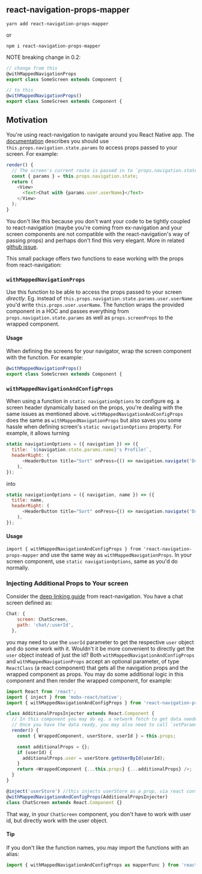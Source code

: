 ## react-navigation-props-mapper

`yarn add react-navigation-props-mapper`

or

`npm i react-navigation-props-mapper`

NOTE breaking change in 0.2:

```js
// change from this
@withMappedNavigationProps
export class SomeScreen extends Component {

// to this
@withMappedNavigationProps()
export class SomeScreen extends Component {
```

## Motivation

You're using react-navigation to navigate around you React Native app. The [documentation](https://reactnavigation.org/docs/params.html) describes you should use `this.props.navigation.state.params` to access props passed to your screen. For example:

```js
render() {
  // The screen's current route is passed in to `props.navigation.state`:
  const { params } = this.props.navigation.state;
  return (
    <View>
      <Text>Chat with {params.user.userName}</Text>
    </View>
  );
}
```

You don't like this because you don't want your code to be tightly coupled to react-navigation (maybe you're coming from ex-navigation and your screen components are not compatible with the react-navigation's way of passing props) and perhaps don't find this very elegant. More in related [github issue](https://github.com/react-community/react-navigation/issues/935).


This small package offers two functions to ease working with the props from react-navigation:

### `withMappedNavigationProps`

Use this function to be able to access the props passed to your screen _directly_. Eg. instead of `this.props.navigation.state.params.user.userName` you'd write `this.props.user.userName`. The function wraps the provided component in a HOC and passes everything from `props.navigation.state.params` as well as `props.screenProps` to the wrapped component.

#### Usage

When defining the screens for your navigator, wrap the screen component with the function. For example:

```js
@withMappedNavigationProps()
export class SomeScreen extends Component {
```

### `withMappedNavigationAndConfigProps`

When using a function in `static navigationOptions` to configure eg. a screen header dynamically based on the props, you're dealing with the same issues as mentioned above. `withMappedNavigationAndConfigProps` does the same as `withMappedNavigationProps` but also saves you some hassle when defining screen's `static navigationOptions` property. For example, it allows turning

```js
static navigationOptions = ({ navigation }) => ({
  title: `${navigation.state.params.name}'s Profile!`,
  headerRight: (
      <HeaderButton title="Sort" onPress={() => navigation.navigate('DrawerOpen')} />
    ),
});
```

into

```js
static navigationOptions = ({ navigation, name }) => ({
  title: name,
  headerRight: (
      <HeaderButton title="Sort" onPress={() => navigation.navigate('DrawerOpen')} />
    ),
});
```

#### Usage

`import { withMappedNavigationAndConfigProps } from 'react-navigation-props-mapper` and use the same way as `withMappedNavigationProps`. In your screen component, use `static navigationOptions`, same as you'd do normally.

### Injecting Additional Props to Your screen

Consider the [deep linking guide](https://reactnavigation.org/docs/deep-linking.html) from react-navigation.
You have a chat screen defined as:

```js
Chat: {
    screen: ChatScreen,
    path: 'chat/:userId',
  },
```

you may need to use the `userId` parameter to get the respective `user` object and do some work with it. Wouldn't it be more convenient to directly get the `user` object instead of just the id? Both `withMappedNavigationAndConfigProps` and `withMappedNavigationProps` accept an optional parameter, of type `ReactClass` (a react component) that gets all the navigation props and the wrapped component as props. You may do some additional logic in this component and then render the wrapped component, for example:

```js
import React from 'react';
import { inject } from 'mobx-react/native';
import { withMappedNavigationAndConfigProps } from 'react-navigation-props-mapper';

class AdditionalPropsInjecter extends React.Component {
  // In this component you may do eg. a network fetch to get data needed by the screen component.
  // Once you have the data ready, you may also need to call `setParams`.
  render() {
    const { WrappedComponent, userStore, userId } = this.props;

    const additionalProps = {};
    if (userId) {
      additionalProps.user = userStore.getUserById(userId);
    }
    return <WrappedComponent {...this.props} {...additionalProps} />;
  }
}

@inject('userStore') //this injects userStore as a prop, via react context
@withMappedNavigationAndConfigProps(AdditionalPropsInjecter)
class ChatScreen extends React.Component {}
```

That way, in your `ChatScreen` component, you don't have to work with user id, but directly work with the user object.

#### Tip

If you don't like the function names, you may import the functions with an alias:

```js
import { withMappedNavigationAndConfigProps as mapperFunc } from 'react-navigation-props-mapper';
```
